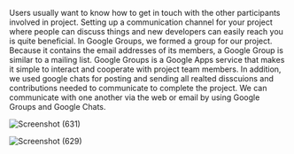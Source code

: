 Users usually want to know how to get in touch with the other participants involved in project.
Setting up a communication channel for your project where people can discuss things and new developers can easily reach you is quite beneficial. 
In Google Groups, we formed a group for our project. Because it contains the email addresses of its members, a Google Group is similar to a mailing list.
Google Groups is a Google Apps service that makes it simple to interact and cooperate with project team members.
In addition, we used google chats for posting and sending all realted disscuions and contributions needed to communicate to complete the project.
We can communicate with one another via the web or email by using Google Groups and Google Chats. 

![Screenshot (631)](https://github.com/nihal476/Covid19-Tracker/assets/143533864/68768392-8cb9-4b28-b3f6-2719b25d330a)


![Screenshot (629)](https://github.com/nihal476/Covid19-Tracker/assets/143533864/8fc8900a-1092-45a5-9ed1-6a7ce56bcd5a)

